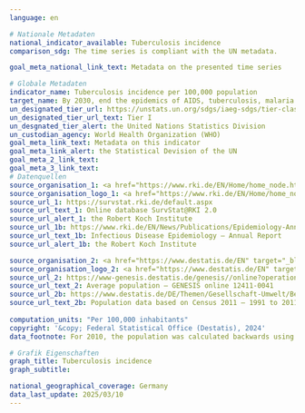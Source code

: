 ```yaml
---
language: en    

# Nationale Metadaten    
national_indicator_available: Tuberculosis incidence    
comparison_sdg: The time series is compliant with the UN metadata.    

goal_meta_national_link_text: Metadata on the presented time series    

# Globale Metadaten    
indicator_name: Tuberculosis incidence per 100,000 population    
target_name: By 2030, end the epidemics of AIDS, tuberculosis, malaria and neglected tropical diseases and combat hepatitis, water-borne diseases and other communicable diseases    
un_designated_tier_url: https://unstats.un.org/sdgs/iaeg-sdgs/tier-classification/    
un_designated_tier_url_text: Tier I    
un_desgnated_tier_alert: the United Nations Statistics Division    
un_custodian_agency: World Health Organization (WHO)    
goal_meta_link_text: Metadata on this indicator    
goal_meta_link_alert: the Statistical Devision of the UN    
goal_meta_2_link_text:     
goal_meta_3_link_text:         
# Datenquellen
source_organisation_1: <a href="https://www.rki.de/EN/Home/home_node.html" target="_blank" onclick="return confirm_alert('the Robert Koch Institute','En');" title="Click here to go to the website of the organisation Robert Koch Institute."> Robert Koch Institute </a>
source_organisation_logo_1: <a href="https://www.rki.de/EN/Home/home_node.html" target="_blank" onclick="return confirm_alert('the Robert Koch Institute','En');"><img src="https://sdg-indikatoren.de/public/OrgImgEn/rki.png" alt="Logo rki" style="height:60px; width:148px"/></a>
source_url_1: https://survstat.rki.de/default.aspx
source_url_text_1: Online database SurvStat@RKI 2.0
source_url_alert_1: the Robert Koch Institute
source_url_1b: https://www.rki.de/EN/News/Publications/Epidemiology-Annual-Report/infectious-disease-epidemiology-annual-report-node.html
source_url_text_1b: Infectious Disease Epidemiology – Annual Report
source_url_alert_1b: the Robert Koch Institute

source_organisation_2: <a href="https://www.destatis.de/EN" target="_blank" title="Click here to go to the website of the organisation Federal Statistical Office (Destatis)."> Federal Statistical Office (Destatis) </a>
source_organisation_logo_2: <a href="https://www.destatis.de/EN" target="_blank"><img src="https://sdg-indikatoren.de/public/OrgImgEn/destatis.png" alt="Logo destatis" style="height:60px; width:148px"/></a>
source_url_2: https://www-genesis.destatis.de/genesis//online?operation=table&code=12411-0041&bypass=true&levelindex=1&levelid=1639396599054#abreadcrumb
source_url_text_2: Average population – GENESIS online 12411-0041
source_url_2b: https://www.destatis.de/DE/Themen/Gesellschaft-Umwelt/Bevoelkerung/Bevoelkerungsstand/_inhalt.html#sprg233540
source_url_text_2b: Population data based on Census 2011 – 1991 to 2011 (only available in German)
    
computation_units: "Per 100,000 inhabitants"    
copyright: '&copy; Federal Statistical Office (Destatis), 2024'    
data_footnote: For 2010, the population was calculated backwards using the 2011 census and migration, birth and death statistics.    

# Grafik Eigenschaften    
graph_title: Tuberculosis incidence
graph_subtitle:     

national_geographical_coverage: Germany    
data_last_update: 2025/03/10    
---
```


<span></span>